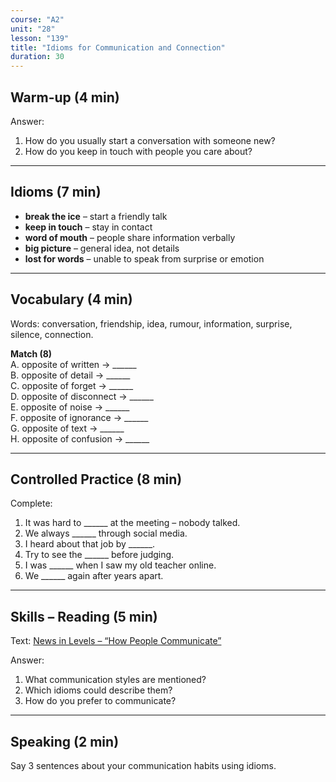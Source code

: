 ```yaml
---
course: "A2"
unit: "28"
lesson: "139"
title: "Idioms for Communication and Connection"
duration: 30
---
```


## Warm-up (4 min)
Answer:
1. How do you usually start a conversation with someone new?  
2. How do you keep in touch with people you care about?  

-------
## Idioms (7 min)
- **break the ice** – start a friendly talk  
- **keep in touch** – stay in contact  
- **word of mouth** – people share information verbally  
- **big picture** – general idea, not details  
- **lost for words** – unable to speak from surprise or emotion  

-------
## Vocabulary (4 min)
Words: conversation, friendship, idea, rumour, information, surprise, silence, connection.  

**Match (8)**  
A. opposite of written → ______  
B. opposite of detail → ______  
C. opposite of forget → ______  
D. opposite of disconnect → ______  
E. opposite of noise → ______  
F. opposite of ignorance → ______  
G. opposite of text → ______  
H. opposite of confusion → ______  

-------
## Controlled Practice (8 min)
Complete:  
1. It was hard to ______ at the meeting – nobody talked.  
2. We always ______ through social media.  
3. I heard about that job by ______.  
4. Try to see the ______ before judging.  
5. I was ______ when I saw my old teacher online.  
6. We ______ again after years apart.  

-------
## Skills – Reading (5 min)
Text: [News in Levels – “How People Communicate”](https://www.newsinlevels.com/)  

Answer:  
1. What communication styles are mentioned?  
2. Which idioms could describe them?  
3. How do you prefer to communicate?  

-------
## Speaking (2 min)
Say 3 sentences about your communication habits using idioms.
